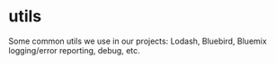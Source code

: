 # utils
Some common utils we use in our projects: Lodash, Bluebird, Bluemix logging/error reporting, debug, etc.
